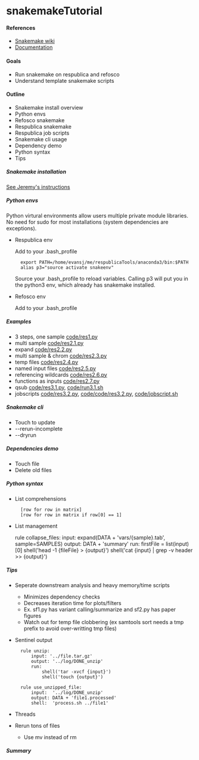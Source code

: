 # snakemakeTutorial

#### References
* [Snakemake wiki](https://bitbucket.org/snakemake/snakemake/wiki/Home)
* [Documentation](https://bitbucket.org/snakemake/snakemake/wiki/Documentation)

#### Goals
* Run snakemake on respublica and refosco
* Understand template snakemake scripts

#### Outline
* Snakemake install overview
* Python envs
* Refosco snakemake
* Respublica snakemake
* Respublica job scripts
* Snakemake cli usage
* Dependency demo
* Python syntax
* Tips

##### Snakemake installation
[See Jeremy's instructions](https://github.research.chop.edu/leipzigj/fastq_to_gvcf_for_noor_dawany)

##### Python envs
Python virtural environments allow users multiple private module libraries. No need for sudo for most installations (system dependencies are exceptions).
* Respublica env

    Add to your .bash_profile

        export PATH=/home/evansj/me/respublicaTools/anaconda3/bin:$PATH
        alias p3="source activate snakeenv"
        
    Source your .bash_profile to reload variables. Calling p3 will put you in the python3 env, which already has snakemake installed.
* Refosco env

    Add to your .bash_profile

##### Examples
* 3 steps, one sample [code/res1.py](code/res1.py)
* multi sample [code/res2.1.py](code/res2.1.py)
* expand [code/res2.2.py](code/res2.2.py)
* multi sample & chrom [code/res2.3.py](code/res2.3.py)
* temp files [code/res2.4.py](code/res2.4.py)
* named input files [code/res2.5.py](code/res2.5.py)
* referencing wildcards [code/res2.6.py](code/res2.6.py)
* functions as inputs [code/res2.7.py](code/res2.7.py)
* qsub [code/res3.1.py](code/res3.1.py), [code/run3.1.sh](code/run3.1.sh)
* jobscripts [code/res3.2.py](code/run.3.2.py), [code/code/res3.2.py](code/res3.2.py), [code/jobscript.sh](code/jobscript.sh)

##### Snakemake cli
* Touch to update
* --rerun-incomplete
* --dryrun

##### Dependencies demo
* Touch file
* Delete old files

##### Python syntax
* List comprehensions

        [row for row in matrix]
        [row for row in matrix if row[0] == 1]
    
* List management
 
	rule collapse_files:
            input: expand(DATA + 'vars/{sample}.tab', sample=SAMPLES)
            output: DATA + 'summary'
	    run:
		firstFile = list(input)[0]
		shell('head -1 {fileFile} > {output}')
		shell('cat {input} | grep -v header >> {output}')

##### Tips
* Seperate downstream analysis and heavy memory/time scripts
    * Minimizes dependency checks
    * Decreases iteration time for plots/filters
    * Ex. sf1.py has variant calling/summarize and sf2.py has paper figures
    * Watch out for temp file clobbering (ex samtools sort needs a tmp prefix to avoid over-writting tmp files)
* Sentinel output

        rule unzip:
            input: '../file.tar.gz'
            output: '../log/DONE_unzip'
            run:
            	shell('tar -xvcf {input}')
            	shell('touch {output}')

        rule use_unzipped_file:
            input:  '../log/DONE_unzip'
            output: DATA + 'file1.processed'
            shell:  'process.sh ../file1'

* Threads
* Rerun tons of files
    * Use mv instead of rm

##### Summary
